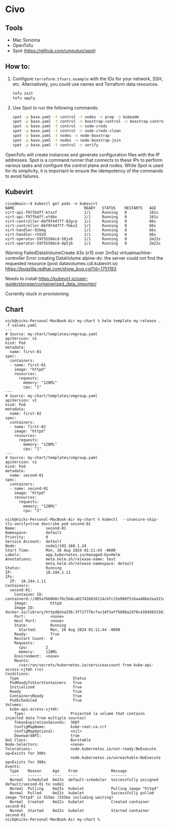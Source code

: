 # Civo

## Tools
- Mac Sonoma
- OpenTofu
- Spot (https://github.com/umputun/spot)

## How to:

1. Configure `terraform.tfvars.example` with the IDs for your network, SSH, etc. Alternatively, you could use names and Terraform data resources.
   ```bash
   tofu init
   tofu apply
   ```

2. Use Spot to run the following commands:
   ```bash
   spot -p base.yaml -t control -t nodes -n prep -n kubeadm
   spot -p base.yaml -t control -n boostrap-control -n boostrap-control-flannel
   spot -p base.yaml -t control -n node-creds
   spot -p base.yaml -t control -n node-creds-clean
   spot -p base.yaml -t nodes -n node-boostrap
   spot -p base.yaml -t nodes -n node-boostrap-join
   spot -p base.yaml -t control -n verify
   ```

OpenTofu will create instances and generate configuration files with the IP addresses. Spot is a command runner that connects to these IPs to perform various tasks and configure the control plane and nodes. While Spot is used for its simplicity, it is important to ensure the idempotency of the commands to avoid failures.


## Kubevirt
```
civo@main:~$ kubectl get pods -n kubevirt
NAME                               READY   STATUS    RESTARTS   AGE
virt-api-f97fbdff-ktxxf            1/1     Running   0          101s
virt-api-f97fbdff-xtd4x            1/1     Running   0          101s
virt-controller-6bf9f4477f-82grp   1/1     Running   0          66s
virt-controller-6bf9f4477f-fbkv2   1/1     Running   0          66s
virt-handler-92kmg                 1/1     Running   0          66s
virt-handler-rh55d                 1/1     Running   0          66s
virt-operator-59f5558dcd-58jv6     1/1     Running   0          2m22s
virt-operator-59f5558dcd-dp5jb     1/1     Running   0          2m22s
```

Warning  FailedDataVolumeCreate  43s (x15 over 2m5s)  virtualmachine-controller  Error creating DataVolume alpine-dv: the server could not find the requested resource (post datavolumes.cdi.kubevirt.io)
https://bugzilla.redhat.com/show_bug.cgi?id=1751193

Needs to install https://kubevirt.io/user-guide/storage/containerized_data_importer/

Currently stuck in provisioning

## Chart

```
nick@nicks-Personal-MacBook-Air my-chart % helm template my-release . -f values.yaml
---
# Source: my-chart/templates/vmgroup.yaml
apiVersion: v1
kind: Pod
metadata:
  name: first-01
spec:
  containers:
  - name: first-01
    image: "httpd"
    resources:
      requests:
        memory: "128Mi"
        cpu: "1"
---
# Source: my-chart/templates/vmgroup.yaml
apiVersion: v1
kind: Pod
metadata:
  name: first-02
spec:
  containers:
  - name: first-02
    image: "httpd"
    resources:
      requests:
        memory: "128Mi"
        cpu: "1"
---
# Source: my-chart/templates/vmgroup.yaml
apiVersion: v1
kind: Pod
metadata:
  name: second-01
spec:
  containers:
  - name: second-01
    image: "httpd"
    resources:
      requests:
        memory: "128Mi"
        cpu: "2"
```


```
nick@nicks-Personal-MacBook-Air my-chart % kubectl  --insecure-skip-tls-verify=true describe pod second-01 
Name:             second-01
Namespace:        default
Priority:         0
Service Account:  default
Node:             node1/192.168.1.24
Start Time:       Mon, 26 Aug 2024 01:11:43 -0600
Labels:           app.kubernetes.io/managed-by=Helm
Annotations:      meta.helm.sh/release-name: test
                  meta.helm.sh/release-namespace: default
Status:           Running
IP:               10.244.1.11
IPs:
  IP:  10.244.1.11
Containers:
  second-01:
    Container ID:   containerd://d05af66068c76c5b4ca027416016114cbfc15e988f516aa48be2aa521d5d975d
    Image:          httpd
    Image ID:       docker.io/library/httpd@sha256:3f71777bcfac3df3aff5888a2d78c4104501516300b2e7ecb91ce8de2e3debc7
    Port:           <none>
    Host Port:      <none>
    State:          Running
      Started:      Mon, 26 Aug 2024 01:11:44 -0600
    Ready:          True
    Restart Count:  0
    Requests:
      cpu:        2
      memory:     128Mi
    Environment:  <none>
    Mounts:
      /var/run/secrets/kubernetes.io/serviceaccount from kube-api-access-vjtmh (ro)
Conditions:
  Type                        Status
  PodReadyToStartContainers   True 
  Initialized                 True 
  Ready                       True 
  ContainersReady             True 
  PodScheduled                True 
Volumes:
  kube-api-access-vjtmh:
    Type:                    Projected (a volume that contains injected data from multiple sources)
    TokenExpirationSeconds:  3607
    ConfigMapName:           kube-root-ca.crt
    ConfigMapOptional:       <nil>
    DownwardAPI:             true
QoS Class:                   Burstable
Node-Selectors:              <none>
Tolerations:                 node.kubernetes.io/not-ready:NoExecute op=Exists for 300s
                             node.kubernetes.io/unreachable:NoExecute op=Exists for 300s
Events:
  Type    Reason     Age    From               Message
  ----    ------     ----   ----               -------
  Normal  Scheduled  6m23s  default-scheduler  Successfully assigned default/second-01 to node1
  Normal  Pulling    6m23s  kubelet            Pulling image "httpd"
  Normal  Pulled     6m22s  kubelet            Successfully pulled image "httpd" in 555ms (555ms including waiting)
  Normal  Created    6m22s  kubelet            Created container second-01
  Normal  Started    6m22s  kubelet            Started container second-01
nick@nicks-Personal-MacBook-Air my-chart % 
```